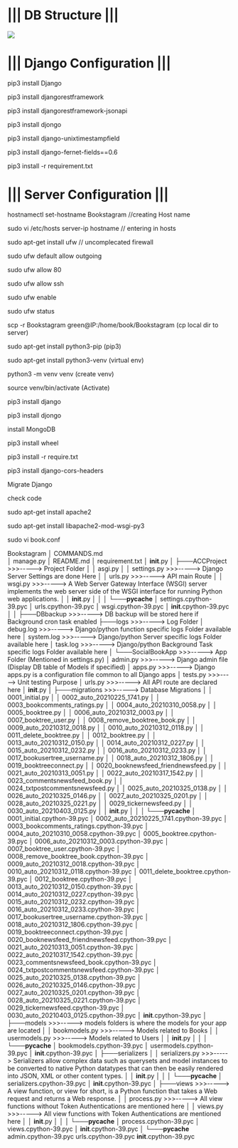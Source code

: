 <b><h1>|||     DB Structure    |||</b></h1>



 <img src = "https://drive.google.com/uc?id=1JXR5OXjUDstoY1qSuFcDygnDBYRbHUwx&export=download">
 
 
 
<b><h1>|||     Django Configuration     |||</b></h1> 
 

pip3 install Django

pip3 install djangorestframework

pip3 install djangorestframework-jsonapi

pip3 install djongo

pip3 install django-unixtimestampfield

pip3 install django-fernet-fields==0.6

pip3 install -r requirement.txt



<b><h1>|||     Server Configuration     |||</b></h1>



hostnamectl set-hostname Bookstagram //creating Host name

sudo vi /etc/hosts
   server-ip hostname   // entering in hosts 

sudo apt-get install ufw   // uncomplecated firewall

sudo ufw default allow outgoing

sudo ufw allow 80

sudo ufw allow ssh

sudo ufw enable

sudo ufw status

scp -r Bookstagram green@IP:/home/book/Bookstagram (cp local dir to server)

sudo apt-get install python3-pip (pip3)

sudo apt-get install python3-venv (virtual env)

python3 -m venv venv (create venv)

source venv/bin/activate (Activate)

pip3 install django

pip3 install djongo

install MongoDB

pip3 install wheel

pip3 install -r require.txt

pip3 install django-cors-headers

Migrate Django

check code

sudo apt-get install apache2

sudo apt-get install libapache2-mod-wsgi-py3

sudo vi book.conf


<p>

Bookstagram
    │   COMMANDS.md  
    │   manage.py
    │   README.md
    │   requirement.txt
    │   __init__.py
    │
    ├───ACCProject               >>>-----> Project Folder 
    │   │   asgi.py
    │   │   settings.py          >>>-----> Django Server Settings are done Here
    │   │   urls.py              >>>-----> API main Route 
    │   │   wsgi.py              >>>-----> A Web Server Gateway Interface (WSGI) server implements the web server side of the WSGI interface for running Python web applications.
    │   │   __init__.py
    │   │
    │   └───__pycache__
    │           settings.cpython-39.pyc
    │           urls.cpython-39.pyc
    │           wsgi.cpython-39.pyc
    │           __init__.cpython-39.pyc
    │
    │
    ├───DBbackup                 >>>-----> DB backup will be stored here if Background cron task enabled
    ├───logs                     >>>-----> Log Folder
    │       debug.log            >>>-----> Django/python function specific logs Folder available here
    │       system.log           >>>-----> Django/python Server specific logs Folder available here
    │       task.log             >>>-----> Django/python Background Task specific logs Folder available here
    │
    └───SocialBookApp            >>>-----> App Folder (Mentioned in settings.py)
        │   admin.py             >>>-----> Django admin file (Display DB table of Models if specified)
        │   apps.py              >>>-----> Django apps.py is a configuration file common to all Django apps
        │   tests.py             >>>-----> Unit testing Purpose
        │   urls.py              >>>-----> All API route are declared here
        │   __init__.py
        │
        ├───migrations           >>>-----> Database Migrations
        │   │   0001_initial.py
        │   │   0002_auto_20210225_1741.py
        │   │   0003_bookcomments_ratings.py
        │   │   0004_auto_20210310_0058.py
        │   │   0005_booktree.py
        │   │   0006_auto_20210312_0003.py
        │   │   0007_booktree_user.py
        │   │   0008_remove_booktree_book.py
        │   │   0009_auto_20210312_0018.py
        │   │   0010_auto_20210312_0118.py
        │   │   0011_delete_booktree.py
        │   │   0012_booktree.py
        │   │   0013_auto_20210312_0150.py
        │   │   0014_auto_20210312_0227.py
        │   │   0015_auto_20210312_0232.py
        │   │   0016_auto_20210312_0233.py
        │   │   0017_bookusertree_username.py
        │   │   0018_auto_20210312_1806.py
        │   │   0019_booktreeconnect.py
        │   │   0020_booknewsfeed_friendnewsfeed.py
        │   │   0021_auto_20210313_0051.py
        │   │   0022_auto_20210317_1542.py
        │   │   0023_commentsnewsfeed_book.py
        │   │   0024_txtpostcommentsnewsfeed.py
        │   │   0025_auto_20210325_0138.py
        │   │   0026_auto_20210325_0146.py
        │   │   0027_auto_20210325_0201.py
        │   │   0028_auto_20210325_0221.py
        │   │   0029_tickernewsfeed.py
        │   │   0030_auto_20210403_0125.py
        │   │   __init__.py
        │   │
        │   └───__pycache__
        │           0001_initial.cpython-39.pyc
        │           0002_auto_20210225_1741.cpython-39.pyc
        │           0003_bookcomments_ratings.cpython-39.pyc
        │           0004_auto_20210310_0058.cpython-39.pyc
        │           0005_booktree.cpython-39.pyc
        │           0006_auto_20210312_0003.cpython-39.pyc
        │           0007_booktree_user.cpython-39.pyc
        │           0008_remove_booktree_book.cpython-39.pyc
        │           0009_auto_20210312_0018.cpython-39.pyc
        │           0010_auto_20210312_0118.cpython-39.pyc
        │           0011_delete_booktree.cpython-39.pyc
        │           0012_booktree.cpython-39.pyc
        │           0013_auto_20210312_0150.cpython-39.pyc
        │           0014_auto_20210312_0227.cpython-39.pyc
        │           0015_auto_20210312_0232.cpython-39.pyc
        │           0016_auto_20210312_0233.cpython-39.pyc
        │           0017_bookusertree_username.cpython-39.pyc
        │           0018_auto_20210312_1806.cpython-39.pyc
        │           0019_booktreeconnect.cpython-39.pyc
        │           0020_booknewsfeed_friendnewsfeed.cpython-39.pyc
        │           0021_auto_20210313_0051.cpython-39.pyc
        │           0022_auto_20210317_1542.cpython-39.pyc
        │           0023_commentsnewsfeed_book.cpython-39.pyc
        │           0024_txtpostcommentsnewsfeed.cpython-39.pyc
        │           0025_auto_20210325_0138.cpython-39.pyc
        │           0026_auto_20210325_0146.cpython-39.pyc
        │           0027_auto_20210325_0201.cpython-39.pyc
        │           0028_auto_20210325_0221.cpython-39.pyc
        │           0029_tickernewsfeed.cpython-39.pyc
        │           0030_auto_20210403_0125.cpython-39.pyc
        │           __init__.cpython-39.pyc
        │
        ├───models                      >>>-----> models folders is where the models for your app are located
        │   │   bookmodels.py           >>>-----> Models related to Books
        │   │   usermodels.py           >>>-----> Models related to Users
        │   │   __init__.py
        │   │
        │   └───__pycache__
        │           bookmodels.cpython-39.pyc
        │           usermodels.cpython-39.pyc
        │           __init__.cpython-39.pyc
        │
        ├───serializers
        │   │   serializers.py          >>>-----> Serializers allow complex data such as querysets and model instances to be converted to native Python datatypes that can then                                                     be easily rendered into JSON, XML or other content types. 
        │   │   __init__.py
        │   │
        │   └───__pycache__
        │           serializers.cpython-39.pyc
        │           __init__.cpython-39.pyc
        │
        ├───views                       >>>-----> A view function, or view for short, is a Python function that takes a Web request and returns a Web response.
        │   │   process.py              >>>-----> All view functions without Token Authentications are mentioned here
        │   │   views.py                >>>-----> All view functions with Token Authentications are mentioned here
        │   │   __init__.py
        │   │
        │   └───__pycache__
        │           process.cpython-39.pyc
        │           views.cpython-39.pyc
        │           __init__.cpython-39.pyc
        │
        └───__pycache__
                admin.cpython-39.pyc
                urls.cpython-39.pyc
                __init__.cpython-39.pyc

</p>
